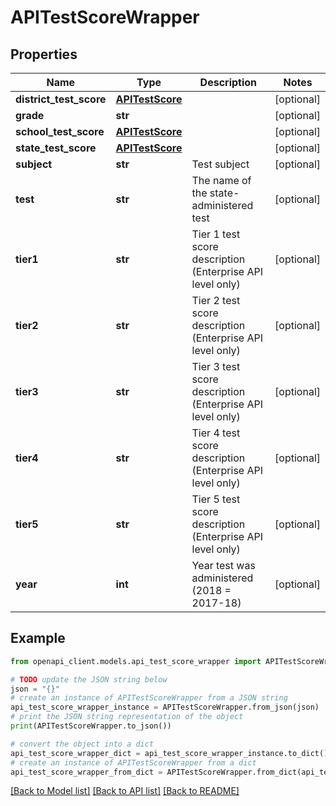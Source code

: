 # APITestScoreWrapper


## Properties

Name | Type | Description | Notes
------------ | ------------- | ------------- | -------------
**district_test_score** | [**APITestScore**](APITestScore.md) |  | [optional] 
**grade** | **str** |  | [optional] 
**school_test_score** | [**APITestScore**](APITestScore.md) |  | [optional] 
**state_test_score** | [**APITestScore**](APITestScore.md) |  | [optional] 
**subject** | **str** | Test subject | [optional] 
**test** | **str** | The name of the state-administered test | [optional] 
**tier1** | **str** | Tier 1 test score description (Enterprise API level only) | [optional] 
**tier2** | **str** | Tier 2 test score description (Enterprise API level only) | [optional] 
**tier3** | **str** | Tier 3 test score description (Enterprise API level only) | [optional] 
**tier4** | **str** | Tier 4 test score description (Enterprise API level only) | [optional] 
**tier5** | **str** | Tier 5 test score description (Enterprise API level only) | [optional] 
**year** | **int** | Year test was administered (2018 &#x3D; 2017-18) | [optional] 

## Example

```python
from openapi_client.models.api_test_score_wrapper import APITestScoreWrapper

# TODO update the JSON string below
json = "{}"
# create an instance of APITestScoreWrapper from a JSON string
api_test_score_wrapper_instance = APITestScoreWrapper.from_json(json)
# print the JSON string representation of the object
print(APITestScoreWrapper.to_json())

# convert the object into a dict
api_test_score_wrapper_dict = api_test_score_wrapper_instance.to_dict()
# create an instance of APITestScoreWrapper from a dict
api_test_score_wrapper_from_dict = APITestScoreWrapper.from_dict(api_test_score_wrapper_dict)
```
[[Back to Model list]](../README.md#documentation-for-models) [[Back to API list]](../README.md#documentation-for-api-endpoints) [[Back to README]](../README.md)


